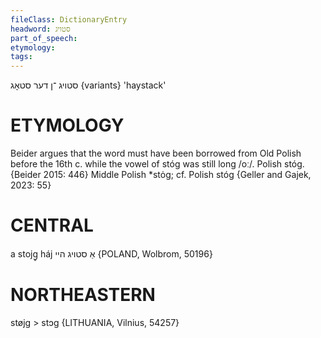 ```yaml
---
fileClass: DictionaryEntry
headword: סטויג
part_of_speech: 
etymology: 
tags: 
---
```

סטויג
־ן
דער
סטאָג {variants}
'haystack'

ETYMOLOGY
===========
Beider argues that the word must have been borrowed from Old Polish before the 16th c. while the vowel of stóg was still long /oː/.
Polish stóg. 
{Beider 2015: 446}
Middle Polish *stȯg; cf. Polish stóg
{Geller and Gajek, 2023: 55}

CENTRAL
========

a stojg̥ háj אַ סטויג היי {POLAND, Wolbrom, 50196}

NORTHEASTERN
==============

støjg > stɔg {LITHUANIA, Vilnius, 54257}